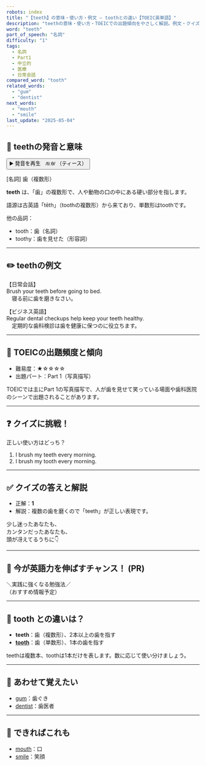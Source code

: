 ```yaml
---
robots: index
title: "【teeth】の意味・使い方・例文 ― toothとの違い【TOEIC英単語】"
description: "teethの意味・使い方・TOEICでの出題傾向をやさしく解説。例文・クイズ付きでtoothとの違いもわかりやすく学べます。"
word: "teeth"
part_of_speech: "名詞"
difficulty: "1"
tags:
  - 名詞
  - Part1
  - 中立的
  - 医療
  - 日常会話
compared_word: "tooth"
related_words:
  - "gum"
  - "dentist"
next_words:
  - "mouth"
  - "smile"
last_update: "2025-05-04"
---
```


## 🔰 teethの発音と意味

<button class="play-audio" onclick="playTTS('teeth')">
  <span class="play-audio-main">
    ▶️ 発音を再生　/tiːθ/
  </span>
  <span class="play-audio-sub">
    （ティース）
  </span>
</button>

[名詞] 歯（複数形）

**teeth** は、「歯」の複数形で、人や動物の口の中にある硬い部分を指します。

語源は古英語「tēth」（toothの複数形）から来ており、単数形はtoothです。

他の品詞：  
- tooth：歯（名詞）
- toothy：歯を見せた（形容詞）

---

## ✏️ teethの例文

【日常会話】  
Brush your teeth before going to bed.  
　寝る前に歯を磨きなさい。

【ビジネス英語】  
Regular dental checkups help keep your teeth healthy.  
　定期的な歯科検診は歯を健康に保つのに役立ちます。

---

## 🎯 TOEICの出題頻度と傾向

- 難易度：★☆☆☆☆
- 出題パート：Part 1（写真描写）

TOEICでは主にPart 1の写真描写で、人が歯を見せて笑っている場面や歯科医院のシーンで出題されることがあります。

---

## ❓ クイズに挑戦！

正しい使い方はどっち？

1. I brush my teeth every morning.  
2. I brush my tooth every morning.

---

## ✅ クイズの答えと解説

- 正解：**1**
- 解説：複数の歯を磨くので「teeth」が正しい表現です。

少し迷ったあなたも、  
カンタンだったあなたも、  
頭が冴えてるうちに👇️

---

## 🚀 今が英語力を伸ばすチャンス！ (PR)

<div class="info-center">
＼実践に強くなる勉強法／<br>  
（おすすめ情報予定）
</div>

---

## 🤔  tooth との違いは？

- **teeth**：歯（複数形）、2本以上の歯を指す
- **[tooth](/word/tooth/)**：歯（単数形）、1本の歯を指す

teethは複数本、toothは1本だけを表します。数に応じて使い分けましょう。

---

## 🧩 あわせて覚えたい

- [gum](/word/gum/)：歯ぐき
- [dentist](/word/dentist/)：歯医者

---

## 📖 できればこれも

- [mouth](/word/mouth/)：口
- [smile](/word/smile/)：笑顔

<!-- cvid: aid08_bid46 -->

